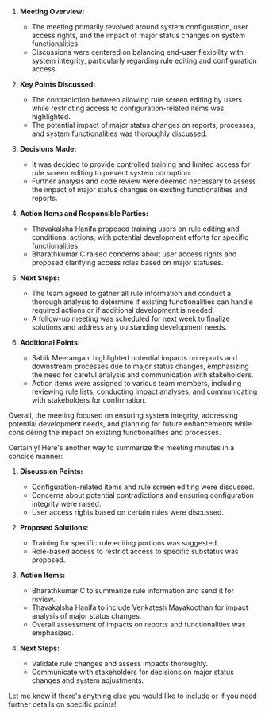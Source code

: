 1. **Meeting Overview:**
   - The meeting primarily revolved around system configuration, user access rights, and the impact of major status changes on system functionalities.
   - Discussions were centered on balancing end-user flexibility with system integrity, particularly regarding rule editing and configuration access.

2. **Key Points Discussed:**
   - The contradiction between allowing rule screen editing by users while restricting access to configuration-related items was highlighted.
   - The potential impact of major status changes on reports, processes, and system functionalities was thoroughly discussed.

3. **Decisions Made:**
   - It was decided to provide controlled training and limited access for rule screen editing to prevent system corruption.
   - Further analysis and code review were deemed necessary to assess the impact of major status changes on existing functionalities and reports.

4. **Action Items and Responsible Parties:**
   - Thavakalsha Hanifa proposed training users on rule editing and conditional actions, with potential development efforts for specific functionalities.
   - Bharathkumar C raised concerns about user access rights and proposed clarifying access roles based on major statuses.

5. **Next Steps:**
   - The team agreed to gather all rule information and conduct a thorough analysis to determine if existing functionalities can handle required actions or if additional development is needed.
   - A follow-up meeting was scheduled for next week to finalize solutions and address any outstanding development needs.

6. **Additional Points:**
   - Sabik Meerangani highlighted potential impacts on reports and downstream processes due to major status changes, emphasizing the need for careful analysis and communication with stakeholders.
   - Action items were assigned to various team members, including reviewing rule lists, conducting impact analyses, and communicating with stakeholders for confirmation.

Overall, the meeting focused on ensuring system integrity, addressing potential development needs, and planning for future enhancements while considering the impact on existing functionalities and processes.

Certainly! Here's another way to summarize the meeting minutes in a concise manner:

1. **Discussion Points:**
   - Configuration-related items and rule screen editing were discussed.
   - Concerns about potential contradictions and ensuring configuration integrity were raised.
   - User access rights based on certain rules were discussed.

2. **Proposed Solutions:**
   - Training for specific rule editing portions was suggested.
   - Role-based access to restrict access to specific substatus was proposed.

3. **Action Items:**
   - Bharathkumar C to summarize rule information and send it for review.
   - Thavakalsha Hanifa to include Venkatesh Mayakoothan for impact analysis of major status changes.
   - Overall assessment of impacts on reports and functionalities was emphasized.

4. **Next Steps:**
   - Validate rule changes and assess impacts thoroughly.
   - Communicate with stakeholders for decisions on major status changes and system adjustments.

Let me know if there's anything else you would like to include or if you need further details on specific points!